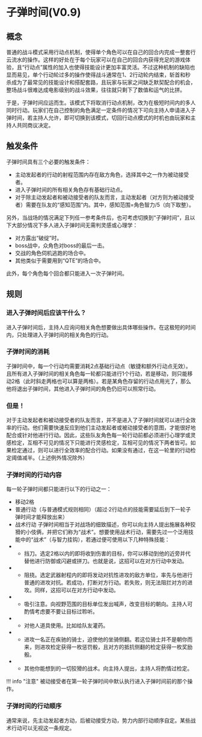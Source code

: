 # 子弹时间(V0.9)
## 概念
普通的战斗模式采用行动点机制，使得单个角色可以在自己的回合内完成一整套行云流水的操作。这样的好处在于每个玩家可以在自己的回合内获得充足的游戏体验，且“行动点”属性的加入也使得技能设计更加丰富灵活。不过这种机制的缺陷也显而易见，单个行动轮过多的操作使得战斗通常在1、2行动轮内结束，斩首和秒杀成为了最常见的技能设计和搭配套路，且玩家与玩家之间缺乏默契配合的机会，整场战斗很难达成电影级别的战斗效果，往往就只剩下了数值和运气的比拼。

于是，子弹时间应运而生。该模式下将取消行动点机制，改为在极短时间内的多人同时行动。玩家们在自己控制的角色满足一定条件的情况下可向主持人申请进入子弹时间，若主持人允许，即可切换到该模式，切回行动点模式的时机也由玩家和主持人共同商议决定。

## 触发条件
子弹时间具有三个必要的触发条件：

* 主动发起者的行动的射程范围内存在敌方角色，选择其中之一作为被动接受者。
* 进入子弹时间的所有相关角色存有基础行动点。
* 对于除主动发起者和被动接受者的队友而言，主动发起者（对方则为被动接受者）需要在队友的“感知范围”内。其中，感知范围=角色智力/5（向下取整）。

另外，当战场的情况满足下列任一参考条件后，也可考虑切换到“子弹时间”，且以下大部分情况下多人进入子弹时间无需判灵感或心理学：

* 对方露出“破绽”时。
* boss战中，众角色对boss的最后一击。
* 交战的角色伺机逃跑的场合中。
* 其他类似于需要用到“QTE”的场合中。

此外，每个角色每个回合都只能进入一次子弹时间。

## 规则
### 进入子弹时间后应该干什么？
进入子弹时间后，主持人应询问相关角色想要做出具体哪些操作。在这极短的时间内，只处理进入子弹时间的相关角色的行动。

### 子弹时间的消耗
子弹时间中，每一个行动均需要消耗2点基础行动点（敏捷和额外行动点无效）。且所有进入子弹时间的相关角色每一轮都只能进行1个行动，若是移动，则只能移动2格（此时斜走两格也可以算是两格）。若是某角色存留的行动点用光了，那么他将退出子弹时间，其他进入子弹时间的角色仍旧可以照常行动。

### 但是！
对于主动发起者和被动接受者的队友而言，并不是进入了子弹时间就可以进行全效率的行动。他们需要快速反应到他们主动发起者或被动接受者的意图，才能很好地配合或针对他进行行动。因此，这些队友角色每一轮行动前都必须进行心理学或灵感检定，互相不可见的情况下只能进行灵感检定，互相可见的情况下两者皆可。如果检定通过，则可以进行全效率的配合行动。如果没有通过，在这一轮里的行动检定阈值减半。（上述例外情况除外）

### 子弹时间的行动内容
每一轮子弹时间都只能进行以下的行动之一：

* 移动2格
* 普通行动（与普通模式规则相同）（超过·2行动点的技能需要延后到下一轮子弹时间才能释放出来）
* 战术行动
子弹时间相当于对战场的细致描述，你可以向主持人提出施展各种狡猾的小伎俩，并把它们称为“战术”。想要使用战术行动，需要先过一个泛用技能中的“战术”（与智力挂钩），若通过便可使用以下几种特殊技能：
* * 挡刀。选定2格以内的即将收到伤害的目标，你可以移动到他的近旁并代替他进行防御或闪避或拼刀。也就是说，这招可以在对方行动中发动。
* * 阻挠。选定武器射程内的即将发动对抗性进攻的敌方单位，率先与他进行普通的进攻对抗。若成功，打断对方行动。若失败，则无法阻拦对方的进攻。同样，这招可以在对方行动中发动。
* * 吸引注意。向视野范围的目标单位发出喊声，改变目标的朝向。主持人可酌情考虑要不要让目标过聆听。
* * 对他人道具使用。比如给队友灌药。
* * 进攻一名正在疾驰的骑士，迫使他的坐骑侧翻。若这位骑士并不是朝你而来，则进攻检定获得一枚惩罚骰，且对方的抵抗侧翻的检定获得一枚奖励骰。
* * 其他你能想到的一切狡猾的战术。向主持人提出，主持人将酌情过检定。

!!! info "注意"
    被动接受者在第一轮子弹时间中默认执行进入子弹时间前的那个操作。

### 子弹时间的行动顺序
通常来说，先主动发起者方动，后被动接受方动，势力内部行动顺序自定。某些战术行动可以无视这一条规定。